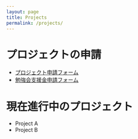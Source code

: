 ```yaml
---
layout: page
title: Projects
permalink: /projects/
---
```


# プロジェクトの申請
- [プロジェクト申請フォーム](https://hongotechgarage.typeform.com/to/aggjBA)
- [勉強会支援金申請フォーム](https://hongotechgarage.typeform.com/to/f1MFPB)

# 現在進行中のプロジェクト

- Project A
- Project B

